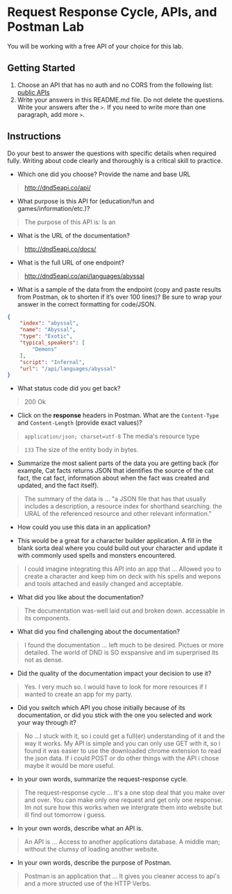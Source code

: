 # Request Response Cycle, APIs, and Postman Lab

You will be working with a free API of your choice for this lab.

## Getting Started

1. Choose an API that has no auth and no CORS from the following list: [public APIs](https://github.com/public-apis/public-apis)
1. Write your answers in this README.md file. Do not delete the questions. Write your answers after the `>`. If you need to write more than one paragraph, add more `>`.

## Instructions

Do your best to answer the questions with specific details when required fully. Writing about code clearly and thoroughly is a critical skill to practice. 

- Which one did you choose? Provide the name and base URL

> http://dnd5eapi.co/api/

- What purpose is this API for (education/fun and games/information/etc.)?

> The purpose of this API is: Is an

- What is the URL of the documentation?

> http://dnd5eapi.co/docs/

- What is the full URL of one endpoint?

> http://dnd5eapi.co/api/languages/abyssal

- What is a sample of the data from the endpoint (copy and paste results from Postman, ok to shorten if it’s over 100 lines)? Be sure to wrap your answer in the correct formatting for code/JSON.

```json
{
    "index": "abyssal",
    "name": "Abyssal",
    "type": "Exotic",
    "typical_speakers": [
        "Demons"
    ],
    "script": "Infernal",
    "url": "/api/languages/abyssal"
}

```

- What status code did you get back?

> 200 Ok

- Click on the **response** headers in Postman. What are the `Content-Type` and `Content-Length` (provide exact values)?

> `application/json; charset=utf-8` The media's resource type

> `133` The size of the entity body in bytes.

- Summarize the most salient parts of the data you are getting back (for example, Cat facts returns JSON that identifies the source of the cat fact, the cat fact, information about when the fact was created and updated, and the fact itself).

> The summary of the data is ... "a JSON file that has that usually includes a description, a resource index for shorthand searching. the URAL of the referenced resource and other relevant information."

- How could you use this data in an application?

 * This would be a great for a character builder application. A fill in the blank sorta deal where you could build out your character and update it with commonly used spells and monsters encountered. 

> I could imagine integrating this API into an app that ...
   Allowed you to create a character and keep him on deck with his spells and wepons and tools attached and easily changed and acceptable. 

- What did you like about the documentation?

> The documentation was-well laid out and broken down. accessable in its components.

- What did you find challenging about the documentation?

> I found the documentation ... left much to be desired. Pictues or more detailed. The world of DND is SO exspansive and im superprised its not as dense. 

- Did the quality of the documentation impact your decision to use it?

>  Yes. I very much so. I would have to look for more resources if I wanted to create an app for my party.

- Did you switch which API you chose initially because of its documentation, or did you stick with the one you selected and work your way through it?

> No ...I stuck with it, so i could get a full(er) understanding of it and the way it works. My API is simple and you can only use GET with it, so i found it was easier to use the downloaded chrome extension to read the json data. If i could POST or do other things with the API i chose maybe it would be more useful.

- In your own words, summarize the request-response cycle.

> The request-response cycle ...
It's a one stop deal that you make over and over. You can make only one request and get only one response. Im not sure how this works when we intergrate them into website but ill find out tomorrow i guess. 

- In your own words, describe what an API is.

> An API is ... Access to another applications database. A middle man; without the clumsy of loading another website. 

- In your own words, describe the purpose of Postman.

> Postman is an application that ... It gives you cleaner access to api's and a more structed use of the HTTP Verbs.
